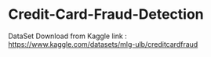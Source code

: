# Credit-Card-Fraud-Detection
DataSet Download from Kaggle link :  https://www.kaggle.com/datasets/mlg-ulb/creditcardfraud
